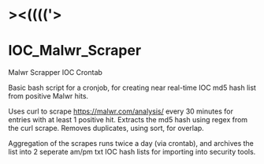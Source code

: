 # ><(((('>
# IOC_Malwr_Scraper
Malwr Scrapper IOC Crontab

Basic bash script for a cronjob, for creating near real-time IOC md5 hash list from positive Malwr hits.

Uses curl to scrape https://malwr.com/analysis/ every 30 minutes for entries with at least 1 positive hit. Extracts the md5 hash using regex from the curl scrape. Removes duplicates, using sort, for overlap.

Aggregation of the scrapes runs twice a day (via crontab), and archives the list into 2 seperate am/pm txt IOC hash lists for importing into security tools.
